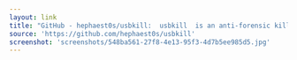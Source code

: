 ```yaml
---
layout: link
title: "GitHub - hephaest0s/usbkill:  usbkill  is an anti-forensic kill-switch that waits for a change on your USB ports and then immediately shuts down your computer."
source: 'https://github.com/hephaest0s/usbkill'
screenshot: 'screenshots/548ba561-27f8-4e13-95f3-4d7b5ee985d5.jpg'
---
```


